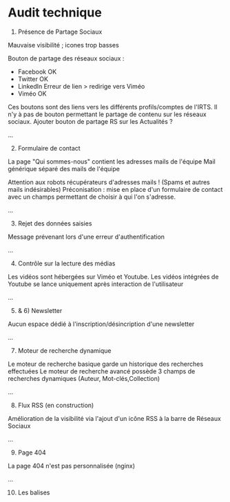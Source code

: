 # Audit technique

1) Présence de Partage Sociaux

Mauvaise visibilité ; icones trop basses

Bouton de partage des réseaux sociaux :
- Facebook   OK
- Twitter    OK
- LinkedIn   Erreur de lien > redirige vers Viméo
- Viméo      OK

Ces boutons sont des liens vers les différents profils/comptes de l'IRTS.
Il n'y à pas de bouton permettant le partage de contenu sur les réseaux sociaux.
Ajouter bouton de partage RS sur les Actualités ?

...

2) Formulaire de contact

La page "Qui sommes-nous" contient les adresses mails de l'équipe
Mail générique séparé des mails de l'équipe

Attention aux robots récupérateurs d'adresses mails ! (Spams et autres mails indésirables)
Préconisation : mise en place d'un formulaire de contact avec un champs permettant de choisir à qui l'on s'adresse.

...

3) Rejet des données saisies

Message prévenant lors d'une erreur d'authentification

...

4) Contrôle sur la lecture des médias

Les vidéos sont hébergées sur Viméo et Youtube.
Les vidéos intégrées de Youtube se lance uniquement après interaction de l'utilisateur

...

5) & 6) Newsletter

Aucun espace dédié à l'inscription/désincription d'une newsletter

...

7) Moteur de recherche dynamique

Le moteur de recherche basique garde un historique des recherches effectuées
Le moteur de recherche avancé possède 3 champs de recherches dynamiques (Auteur, Mot-clés,Collection) 

...

8) Flux RSS (en construction)

Amélioration de la visibilité via l'ajout d'un icône RSS à la barre de Réseaux Sociaux

...

9) Page 404

La page 404 n'est pas personnalisée (nginx)

...

10) Les balises <title>

Chaques pages possède un contenu de balise <title> différents

...

11) Les balises meta "keywords" & "description"

Le contenu des balises meta "keywords" et "description" sont identiques sur toutes les pages du sites avec pour contenu :

- keywords : "OPAC, web, library, opensource, catalog, catalogue, bibliothèque, médiathèque, pmb, phpmybibli"
- description : "Catalogue en ligne Nom de bibliothèque"

...

12) Réecriture des URLs

Les URLs ne sont pas réecritre de manière lisible pour l'utilisateur 
("http://crd.irts-pacacorse.com/index.php?lvl=cmspage&pageid=6&id_rubrique=23" et non "http://crd.irts-pacacorse.com/qui-sommes-nous/)

...

13) Toutes les pages sont accessibles par un lien HTML en dur 

Vérification impossible sans accès au BackOffice

...

14) Hiérarchisation des titres <h1>/<h2>/<h3>/<h4>/<h5>/<h6>

<h1> : 1 titre
<h2> : pas de titre
<h3> : 35 titres
<h4> : 5 titres
<h5> : 6 titres

Travail de hiérachisation des titres à faire : penser à hiérarchiser l'information !

...

15) Balises <strong>

Les mots-clés ne sont pas balisés !

Analyse grader.rezoactif.com :  - texte(s) en gras      (1)
                                - texte(s) en italique  (3)
                                - texte(s) en soulignés (0)
                                



